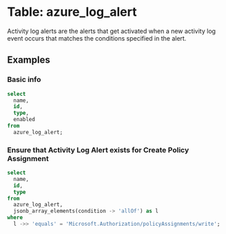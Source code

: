 # Table: azure_log_alert

Activity log alerts are the alerts that get activated when a new activity log event occurs that matches the conditions specified in the alert.

## Examples

### Basic info

```sql
select
  name,
  id,
  type,
  enabled
from
  azure_log_alert;
```

### Ensure that Activity Log Alert exists for Create Policy Assignment

```sql
select
  name,
  id,
  type
from
  azure_log_alert,
  jsonb_array_elements(condition -> 'allOf') as l
where
  l ->> 'equals' = 'Microsoft.Authorization/policyAssignments/write';
```
